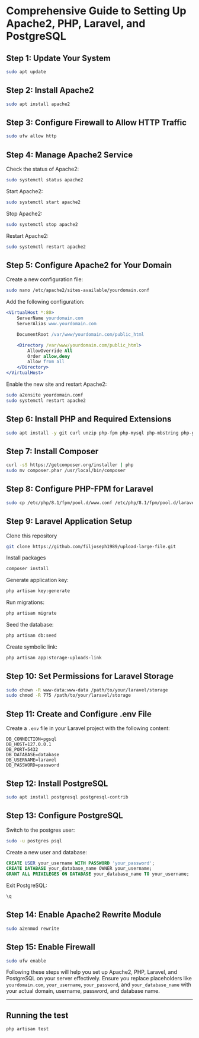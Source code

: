 # Comprehensive Guide to Setting Up Apache2, PHP, Laravel, and PostgreSQL

## Step 1: Update Your System
```sh
sudo apt update
```

## Step 2: Install Apache2
```sh
sudo apt install apache2
```

## Step 3: Configure Firewall to Allow HTTP Traffic
```sh
sudo ufw allow http
```

## Step 4: Manage Apache2 Service
Check the status of Apache2:
```sh
sudo systemctl status apache2
```
Start Apache2:
```sh
sudo systemctl start apache2
```
Stop Apache2:
```sh
sudo systemctl stop apache2
```
Restart Apache2:
```sh
sudo systemctl restart apache2
```

## Step 5: Configure Apache2 for Your Domain
Create a new configuration file:
```sh
sudo nano /etc/apache2/sites-available/yourdomain.conf
```

Add the following configuration:
```apache
<VirtualHost *:80>
    ServerName yourdomain.com
    ServerAlias www.yourdomain.com

    DocumentRoot /var/www/yourdomain.com/public_html

    <Directory /var/www/yourdomain.com/public_html>
        AllowOverride All
        Order allow,deny
        allow from all
    </Directory>
</VirtualHost>
```

Enable the new site and restart Apache2:
```sh
sudo a2ensite yourdomain.conf
sudo systemctl restart apache2
```

## Step 6: Install PHP and Required Extensions
```sh
sudo apt install -y git curl unzip php-fpm php-mysql php-mbstring php-gd php-json php-curl php-zip php-bcmath php-xml php-intl
```

## Step 7: Install Composer
```sh
curl -sS https://getcomposer.org/installer | php
sudo mv composer.phar /usr/local/bin/composer
```

## Step 8: Configure PHP-FPM for Laravel
```sh
sudo cp /etc/php/8.1/fpm/pool.d/www.conf /etc/php/8.1/fpm/pool.d/laravel.conf
```

## Step 9: Laravel Application Setup
Clone this repository
```sh
git clone https://github.com/filjoseph1989/upload-large-file.git
```
Install packages
```sh
composer install
```
Generate application key:
```sh
php artisan key:generate
```
Run migrations:
```sh
php artisan migrate
```
Seed the database:
```sh
php artisan db:seed
```
Create symbolic link:
```sh
php artisan app:storage-uploads-link
```

## Step 10: Set Permissions for Laravel Storage
```sh
sudo chown -R www-data:www-data /path/to/your/laravel/storage
sudo chmod -R 775 /path/to/your/laravel/storage
```

## Step 11: Create and Configure .env File
Create a `.env` file in your Laravel project with the following content:
```env
DB_CONNECTION=pgsql
DB_HOST=127.0.0.1
DB_PORT=5432
DB_DATABASE=database
DB_USERNAME=laravel
DB_PASSWORD=password
```

## Step 12: Install PostgreSQL
```sh
sudo apt install postgresql postgresql-contrib
```

## Step 13: Configure PostgreSQL
Switch to the postgres user:
```sh
sudo -u postgres psql
```

Create a new user and database:
```sql
CREATE USER your_username WITH PASSWORD 'your_password';
CREATE DATABASE your_database_name OWNER your_username;
GRANT ALL PRIVILEGES ON DATABASE your_database_name TO your_username;
```
Exit PostgreSQL:
```sql
\q
```

## Step 14: Enable Apache2 Rewrite Module
```sh
sudo a2enmod rewrite
```

## Step 15: Enable Firewall
```sh
sudo ufw enable
```

Following these steps will help you set up Apache2, PHP, Laravel, and PostgreSQL on your server effectively. Ensure you replace placeholders like `yourdomain.com`, `your_username`, `your_password`, and `your_database_name` with your actual domain, username, password, and database name.

---

## Running the test

```
php artisan test
```